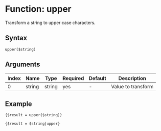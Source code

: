 # Function: upper

Transform a string to upper case characters.

## Syntax

```upper($string)```

## Arguments

|Index|Name|Type|Required|Default|Description|
|---|---|---|---|---|---|
|0|string|string|yes|-|Value to transform|

## Example

```
{$result = upper($string)}

{$result = $string|upper}
```
